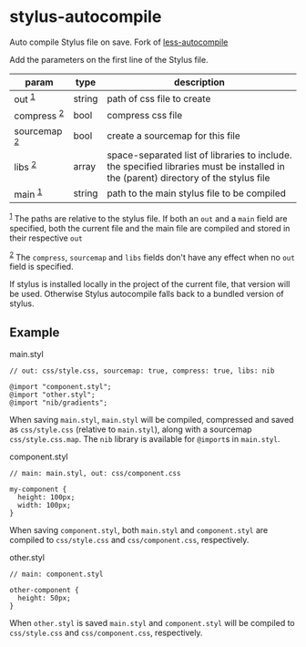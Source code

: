 # stylus-autocompile

Auto compile Stylus file on save. Fork of [less-autocompile](https://github.com/lohek/less-autocompile)

Add the parameters on the first line of the Stylus file.

| param | type | description |
| --- | --- | --- |
| out <sup><a href="#note1">1</a></sup> | string | path of css file to create |
| compress <sup><a href="#note2">2</a></sup> | bool | compress css file |
| sourcemap <sup><a href="#note2">2</a></sup> | bool | create a sourcemap for this file |
| libs <sup><a href="#note2">2</a></sup> | array | space-separated list of libraries to include. the specified libraries must be installed in the (parent) directory of the stylus file |
| main <sup><a href="#note1">1</a></sup> | string | path to the main stylus file to be compiled |

<sup id="note1"><a href="#note1">1</a></sup> The paths are relative to the stylus file. If both an `out` and a `main` field are specified, both the current file and the main file are compiled and stored in their respective `out`

<sup id="note2"><a href="#note2">2</a></sup> The `compress`, `sourcemap` and `libs` fields don't have any effect when no `out` field is specified.

If stylus is installed locally in the project of the current file, that version will be used. Otherwise Stylus autocompile falls back to a bundled version of stylus.

## Example

main.styl

```stylus
// out: css/style.css, sourcemap: true, compress: true, libs: nib

@import "component.styl";
@import "other.styl";
@import "nib/gradients";
```

When saving `main.styl`, `main.styl` will be compiled, compressed and saved as `css/style.css` (relative to `main.styl`), along with a sourcemap `css/style.css.map`. The `nib` library is available for `@import`s in `main.styl`.

component.styl

```stylus
// main: main.styl, out: css/component.css

my-component {
  height: 100px;
  width: 100px;
}
```

When saving `component.styl`, both `main.styl` and `component.styl` are compiled to `css/style.css` and `css/component.css`, respectively.

other.styl

```stylus
// main: component.styl

other-component {
  height: 50px;
}
```

When `other.styl` is saved `main.styl` and `component.styl` will be compiled to `css/style.css` and `css/component.css`, respectively.
